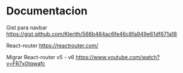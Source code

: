 # Documentacion

Gist para navbar
https://gist.github.com/Klerith/566b484ac6fe46c8fa949e61df671a18

React-router
https://reactrouter.com/

Migrar React-router v5 - v6
https://www.youtube.com/watch?v=FR7x0tqwafc